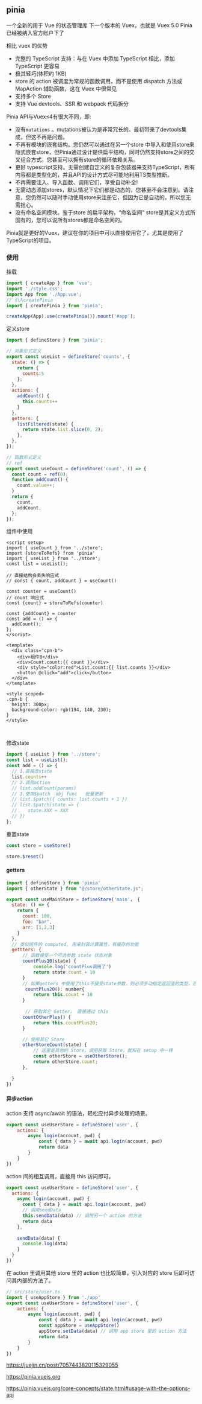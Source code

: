 ## pinia

一个全新的用于 Vue 的状态管理库
下一个版本的 Vuex，也就是 Vuex 5.0
Pinia 已经被纳入官方账户下了

相比 vuex 的优势

- 完整的 TypeScript 支持：与在 Vuex 中添加 TypeScript 相比，添加 TypeScript 更容易
- 极其轻巧(体积约 1KB)
- store 的 action 被调度为常规的函数调用，而不是使用 dispatch 方法或 MapAction 辅助函数，这在 Vuex 中很常见
- 支持多个 Store
- 支持 Vue devtools、SSR 和 webpack 代码拆分

Pinia API与Vuex≤4有很大不同，即:

- 没有`mutations` 。mutations被认为是非常冗长的。最初带来了devtools集成，但这不再是问题。
- 不再有模块的嵌套结构。您仍然可以通过在另一个store 中导入和使用store来隐式嵌套store，但Pinia通过设计提供扁平结构，同时仍然支持store之间的交叉组合方式。您甚至可以拥有store的循环依赖关系。
- 更好 typescript支持。无需创建自定义的复杂包装器来支持TypeScript，所有内容都是类型化的，并且API的设计方式尽可能地利用TS类型推断。
- 不再需要注入、导入函数、调用它们，享受自动补全!
- 无需动态添加stores，默认情况下它们都是动态的，您甚至不会注意到。请注意，您仍然可以随时手动使用store来注册它，但因为它是自动的，所以您无需担心。
- 没有命名空间模块。鉴于store 的扁平架构，“命名空间" store是其定义方式所固有的，您可以说所有stores都是命名空间的。

Pinia就是更好的Vuex，建议在你的项目中可以直接使用它了，尤其是使用了TypeScript的项目。



### 使用

挂载

```js
import { createApp } from 'vue';
import './style.css';
import App from './App.vue';
// 引入createPinia
import { createPinia } from 'pinia';

createApp(App).use(createPinia()).mount('#app');
```

定义store

```js
import { defineStore } from 'pinia';

// 对象形式定义
export const useList = defineStore('counts', {
  state: () => {
    return {
      counts:5
    };
  },
  actions: {
    addCount() {
      this.counts++
    }
  },
  getters: {
    listFiltered(state) {
      return state.list.slice(0, 2);
    },
  },
});

// 函数形式定义
// ref
export const useCount = defineStore('count', () => {
  const count = ref(0);
  function addCount() {
    count.value++;
  }
  return {
    count,
    addCount,
  };
});

```



组件中使用

```vue
<script setup>
import { useCount } from '../store';
import {storeToRefs} from 'pinia'
import { useList } from '../store';
const list = useList();
    
// 直接结构会丢失响应式
// const { count, addCount } = useCount()

const counter = useCount()
// count 响应式
const {count} = storeToRefs(counter)

const {addCount} = counter
const add = () => {
  addCount();
};
</script>

<template>
  <div class="cpn-b">
    <div>组件B</div>
    <div>Count.count:{{ count }}</div>
    <div style="color:red">List.count:{{ list.counts }}</div>
    <button @click="add">click</button>
  </div>
</template>

<style scoped>
.cpn-b {
  height: 300px;
  background-color: rgb(194, 140, 230);
}
</style>



```

修改state

```js
import { useList } from '../store';
const list = useList();
const add = () => {
  // 1.直接改state
  list.counts++
  // 2.调用action
  // list.addCount(params)
  // 3.使用$patch  obj func   批量更新
  // list.$patch({ counts: list.counts + 1 })
  // list.$patch(state => {
  //  	state.XXX = XXX
  // })
};
```

重置state

```js
const store = useStore()

store.$reset()
```



#### getters

```js
import { defineStore } from 'pinia'
import { otherState } from "@/store/otherState.js";

export const useMainStore = defineStore('main'， {
  state: () => {
    return {
      count: 100,
      foo: "bar",
      arr: [1,2,3]
    }
  },
  // 类似组件的 computed, 用来封装计算属性，有缓存的功能
  gettters: {
      // 函数接受一个可选参数 state 状态对象
      countPlus10(state) {
          console.log('countPlus调用了')
          return state.count + 10
      }
      // 如果getters 中使用了this不接受state参数，则必须手动指定返回值的类型，否则无法推导出来
       countPlus20(): number{
          return this.count + 10
      }
      
       // 获取其它 Getter， 直接通过 this
      countOtherPlus() {
          return this.countPlus20;
      }

      // 使用其它 Store
      otherStoreCount(state) {
          // 这里是其他的 Store，调用获取 Store，就和在 setup 中一样
          const otherStore = useOtherStore();
          return otherStore.count;
      },
      
  }
})

```



#### 异步action

action 支持 async/await 的语法，轻松应付异步处理的场景。

```js
export const useUserStore = defineStore('user', {
    actions: {
        async login(account, pwd) {
            const { data } = await api.login(account, pwd)
            return data
        }
    }
})
```

action 间的相互调用，直接用 this 访问即可。

```js
export const useUserStore = defineStore('user', {
  actions: {
    async login(account, pwd) {
      const { data } = await api.login(account, pwd)
      // 调用sendData
      this.sendData(data) // 调用另一个 action 的方法
      return data
    },
    
    sendData(data) {
      console.log(data)
    }
  }
})
```

在 action 里调用其他 store 里的 action 也比较简单，引入对应的 store 后即可访问其内部的方法了。

```js
// src/store/user.ts
import { useAppStore } from './app'
export const useUserStore = defineStore('user', {
    actions: {
        async login(account, pwd) {
            const { data } = await api.login(account, pwd)
            const appStore = useAppStore()
            appStore.setData(data) // 调用 app store 里的 action 方法
            return data
        }
    }
})
```





https://juejin.cn/post/7057443820115329055

https://pinia.vuejs.org

https://pinia.vuejs.org/core-concepts/state.html#usage-with-the-options-api
